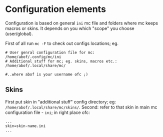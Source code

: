 # Configuration elements
Configuration is based on general `ini` mc file and folders where mc keeps macros or skins. It depends on you which "scope" you choose (user/global).

First of all run `mc -F` to check out configs locations; eg.
```
# User genral configuration file for mc:
/home/abof/.config/mc/ini
# Additional stuff for mc; eg. skins, macros etc.:
/home/abof/.local/share/mc/

#..where abof is your username ofc ;)
```

## Skins
First put skin in "additional stuff" config directory; eg: `/home/abof/.local/share/mc/skins/`.
Second: refer to that skin in main mc configuration file - `ini`; in right place ofc:
```
...
skin=skin-name.ini
...
``` 

